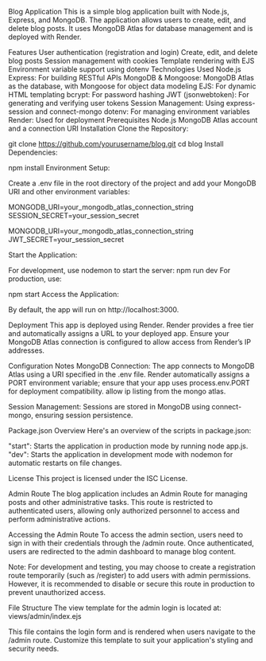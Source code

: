 Blog Application
This is a simple blog application built with Node.js, Express, and MongoDB. The application allows users to create, edit, and delete blog posts. It uses MongoDB Atlas for database management and is deployed with Render.

Features
User authentication (registration and login)
Create, edit, and delete blog posts
Session management with cookies
Template rendering with EJS
Environment variable support using dotenv
Technologies Used
Node.js
Express: For building RESTful APIs
MongoDB & Mongoose: MongoDB Atlas as the database, with Mongoose for object data modeling
EJS: For dynamic HTML templating
bcrypt: For password hashing
JWT (jsonwebtoken): For generating and verifying user tokens
Session Management: Using express-session and connect-mongo
dotenv: For managing environment variables
Render: Used for deployment
Prerequisites
Node.js
MongoDB Atlas account and a connection URI
Installation
Clone the Repository:

git clone https://github.com/yourusername/blog.git
cd blog
Install Dependencies:

npm install
Environment Setup:

Create a .env file in the root directory of the project and add your MongoDB URI and other environment variables:

MONGODB_URI=your_mongodb_atlas_connection_string
SESSION_SECRET=your_session_secret

MONGODB_URI=your_mongodb_atlas_connection_string
JWT_SECRET=your_session_secret

Start the Application:

For development, use nodemon to start the server:
npm run dev
For production, use:

npm start
Access the Application:

By default, the app will run on http://localhost:3000.

Deployment
This app is deployed using Render. Render provides a free tier and automatically assigns a URL to your deployed app. Ensure your MongoDB Atlas connection is configured to allow access from Render’s IP addresses.

Configuration Notes
MongoDB Connection: The app connects to MongoDB Atlas using a URI specified in the .env file. Render automatically assigns a PORT environment variable; ensure that your app uses process.env.PORT for deployment compatibility.
allow ip listing from the mongo atlas.

Session Management: Sessions are stored in MongoDB using connect-mongo, ensuring session persistence.

Package.json Overview
Here's an overview of the scripts in package.json:

"start": Starts the application in production mode by running node app.js.
"dev": Starts the application in development mode with nodemon for automatic restarts on file changes.

License
This project is licensed under the ISC License.

Admin Route
The blog application includes an Admin Route for managing posts and other administrative tasks. This route is restricted to authenticated users, allowing only authorized personnel to access and perform administrative actions.

Accessing the Admin Route
To access the admin section, users need to sign in with their credentials through the /admin route.
Once authenticated, users are redirected to the admin dashboard to manage blog content.

Note: For development and testing, you may choose to create a registration route temporarily (such as /register) to add users with admin permissions. However, it is recommended to disable or secure this route in production to prevent unauthorized access.

File Structure
The view template for the admin login is located at:
views/admin/index.ejs

This file contains the login form and is rendered when users navigate to the /admin route. Customize this template to suit your application's styling and security needs.
